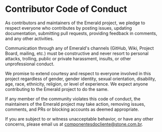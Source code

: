 # Contributor Code of Conduct

As contributors and maintainers of the Emerald project, we pledge to respect everyone who contributes by posting issues, updating documentation, submitting pull requests, providing feedback in comments, and any other activities.

Communication through any of Emerald's channels (GitHub, Wiki, Project Board, mailing, etc.) must be constructive and never resort to personal attacks, trolling, public or private harassment, insults, or other unprofessional conduct.

We promise to extend courtesy and respect to everyone involved in this project regardless of gender, gender identity, sexual orientation, disability, age, race, ethnicity, religion, or level of experience. We expect anyone contributing to the Emerald project to do the same.

If any member of the community violates this code of conduct, the maintainers of the Emerald project may take action, removing issues, comments, and PRs or blocking accounts as deemed appropriate.

If you are subject to or witness unacceptable behavior, or have any other concerns, please email us at [componentesdocliente@stone.com.br](mailto:componentesdocliente@stone.com.br).
